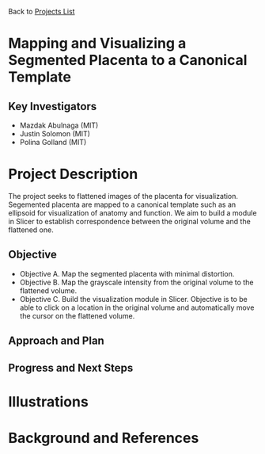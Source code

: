 Back to [Projects List](../../README.md#ProjectsList)

# Mapping and Visualizing a Segmented Placenta to a Canonical Template

## Key Investigators

- Mazdak Abulnaga (MIT)
- Justin Solomon (MIT)
- Polina Golland (MIT)

# Project Description
The project seeks to flattened images of the placenta for visualization. Segemented placenta are mapped to a canonical template such as an ellipsoid for visualization of anatomy and function. 
We aim to build a module in Slicer to establish correspondence between the original volume and the flattened one.
## Objective

- Objective A. Map the segmented placenta with minimal distortion.
- Objective B. Map the grayscale intensity from the original volume to the flattened volume.
- Objective C. Build the visualization module in Slicer. Objective is to be able to click on a location in the original volume and automatically move the cursor on the flattened volume.

## Approach and Plan

## Progress and Next Steps


# Illustrations


# Background and References
